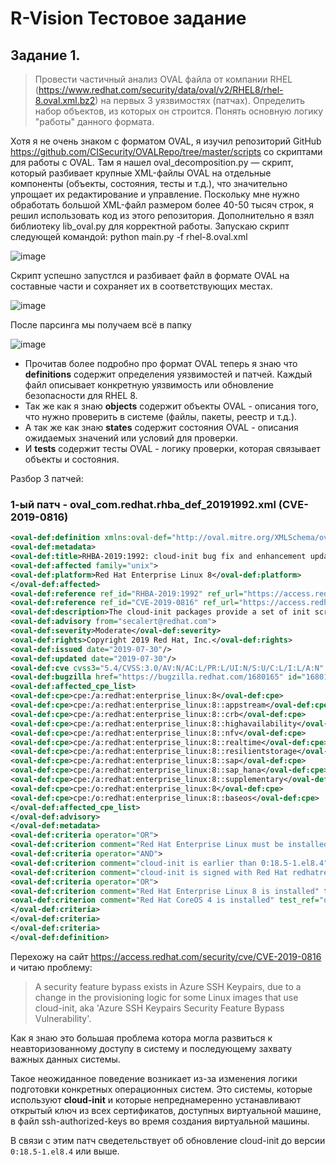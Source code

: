 # R-Vision Тестовое задание

## Задание 1.

 > Провести частичный анализ OVAL файла от компании RHEL
(https://www.redhat.com/security/data/oval/v2/RHEL8/rhel-8.oval.xml.bz2) на
первых 3 уязвимостях (патчах). Определить набор объектов, из которых он
строится. Понять основную логику "работы" данного формата.

Хотя я не очень знаком с форматом OVAL, я изучил репозиторий GitHub https://github.com/CISecurity/OVALRepo/tree/master/scripts со скриптами для работы с OVAL. Там я нашел oval_decomposition.py — скрипт, который разбивает крупные XML-файлы OVAL на отдельные компоненты (объекты, состояния, тесты и т.д.), что значительно упрощает их редактирование и управление. Поскольку мне нужно обработать большой XML-файл размером более 40-50 тысяч строк, я решил использовать код из этого репозитория. Дополнительно я взял библиотеку lib_oval.py для корректной работы. Запускаю скрипт следующей командой: python main.py -f rhel-8.oval.xml

![image](https://github.com/user-attachments/assets/26d59140-5bfb-41bd-89fd-160593472e2e)

Скрипт успешно запустлся и разбивает файл в формате OVAL на составные части и сохраняет их в соответствующих местах. 

![image](https://github.com/user-attachments/assets/d0c71f53-ba18-49de-a1cd-ff1ae4b43e5a)


После парсинга мы получаем всё в папку 

![image](https://github.com/user-attachments/assets/a2acd6a2-8722-4552-8f62-befd50c85575)

- Прочитав более подробно про формат OVAL теперь я знаю что **definitions** содержит определения уязвимостей и патчей. Каждый файл описывает конкретную уязвимость или обновление безопасности для RHEL 8.
- Так же как я знаю **objects** содержит объекты OVAL - описания того, что нужно проверить в системе (файлы, пакеты, реестр и т.д.).
- А так же как  знаю **states** содержит состояния OVAL - описания ожидаемых значений или условий для проверки.
- И **tests** содержит тесты OVAL - логику проверки, которая связывает объекты и состояния.

Разбор 3 патчей:

### 1-ый патч - oval_com.redhat.rhba_def_20191992.xml (CVE-2019-0816)

```xml
<oval-def:definition xmlns:oval-def="http://oval.mitre.org/XMLSchema/oval-definitions-5" class="patch" id="oval:com.redhat.rhba:def:20191992" version="635">
<oval-def:metadata>
<oval-def:title>RHBA-2019:1992: cloud-init bug fix and enhancement update (Moderate)</oval-def:title>
<oval-def:affected family="unix">
<oval-def:platform>Red Hat Enterprise Linux 8</oval-def:platform>
</oval-def:affected>
<oval-def:reference ref_id="RHBA-2019:1992" ref_url="https://access.redhat.com/errata/RHBA-2019:1992" source="RHSA"/>
<oval-def:reference ref_id="CVE-2019-0816" ref_url="https://access.redhat.com/security/cve/CVE-2019-0816" source="CVE"/>
<oval-def:description>The cloud-init packages provide a set of init scripts for cloud instances. Cloud instances need special scripts to run during initialization to retrieve and install SSH keys, and to let the user run various scripts. Users of cloud-init are advised to upgrade to these updated packages.</oval-def:description>
<oval-def:advisory from="secalert@redhat.com">
<oval-def:severity>Moderate</oval-def:severity>
<oval-def:rights>Copyright 2019 Red Hat, Inc.</oval-def:rights>
<oval-def:issued date="2019-07-30"/>
<oval-def:updated date="2019-07-30"/>
<oval-def:cve cvss3="5.4/CVSS:3.0/AV:N/AC:L/PR:L/UI:N/S:U/C:L/I:L/A:N" cwe="CWE-285" href="https://access.redhat.com/security/cve/CVE-2019-0816" impact="moderate" public="20190305">CVE-2019-0816</oval-def:cve>
<oval-def:bugzilla href="https://bugzilla.redhat.com/1680165" id="1680165">cloud-init: extra ssh keys added to authorized_keys on the Azure platform</oval-def:bugzilla>
<oval-def:affected_cpe_list>
<oval-def:cpe>cpe:/a:redhat:enterprise_linux:8</oval-def:cpe>
<oval-def:cpe>cpe:/a:redhat:enterprise_linux:8::appstream</oval-def:cpe>
<oval-def:cpe>cpe:/a:redhat:enterprise_linux:8::crb</oval-def:cpe>
<oval-def:cpe>cpe:/a:redhat:enterprise_linux:8::highavailability</oval-def:cpe>
<oval-def:cpe>cpe:/a:redhat:enterprise_linux:8::nfv</oval-def:cpe>
<oval-def:cpe>cpe:/a:redhat:enterprise_linux:8::realtime</oval-def:cpe>
<oval-def:cpe>cpe:/a:redhat:enterprise_linux:8::resilientstorage</oval-def:cpe>
<oval-def:cpe>cpe:/a:redhat:enterprise_linux:8::sap</oval-def:cpe>
<oval-def:cpe>cpe:/a:redhat:enterprise_linux:8::sap_hana</oval-def:cpe>
<oval-def:cpe>cpe:/a:redhat:enterprise_linux:8::supplementary</oval-def:cpe>
<oval-def:cpe>cpe:/o:redhat:enterprise_linux:8</oval-def:cpe>
<oval-def:cpe>cpe:/o:redhat:enterprise_linux:8::baseos</oval-def:cpe>
</oval-def:affected_cpe_list>
</oval-def:advisory>
</oval-def:metadata>
<oval-def:criteria operator="OR">
<oval-def:criterion comment="Red Hat Enterprise Linux must be installed" test_ref="oval:com.redhat.rhba:tst:20191992005"/>
<oval-def:criteria operator="AND">
<oval-def:criterion comment="cloud-init is earlier than 0:18.5-1.el8.4" test_ref="oval:com.redhat.rhba:tst:20191992001"/>
<oval-def:criterion comment="cloud-init is signed with Red Hat redhatrelease2 key" test_ref="oval:com.redhat.rhba:tst:20191992002"/>
<oval-def:criteria operator="OR">
<oval-def:criterion comment="Red Hat Enterprise Linux 8 is installed" test_ref="oval:com.redhat.rhba:tst:20191992003"/>
<oval-def:criterion comment="Red Hat CoreOS 4 is installed" test_ref="oval:com.redhat.rhba:tst:20191992004"/>
</oval-def:criteria>
</oval-def:criteria>
</oval-def:criteria>
</oval-def:definition>
```

Перехожу на сайт https://access.redhat.com/security/cve/CVE-2019-0816 и читаю проблему:
>A security feature bypass exists in Azure SSH Keypairs, due to a change in the provisioning logic for some Linux images that use cloud-init, aka 'Azure SSH Keypairs Security Feature Bypass Vulnerability'.

Как я знаю это большая проблема котора могла развиться к неавторизованному доступу в систему и последующему захвату важных данных системы. 

Такое неожиданное поведение возникает из-за изменения логики подготовки конкретных операционных систем. Это системы, которые используют **cloud-init** и которые непреднамеренно устанавливают открытый ключ из всех сертификатов, доступных виртуальной машине, в файл ssh-authorized-keys во время создания виртуальной машины.

В связи с этим патч сведетельствует об обновление cloud-init до версии `0:18.5-1.el8.4` или выше.



